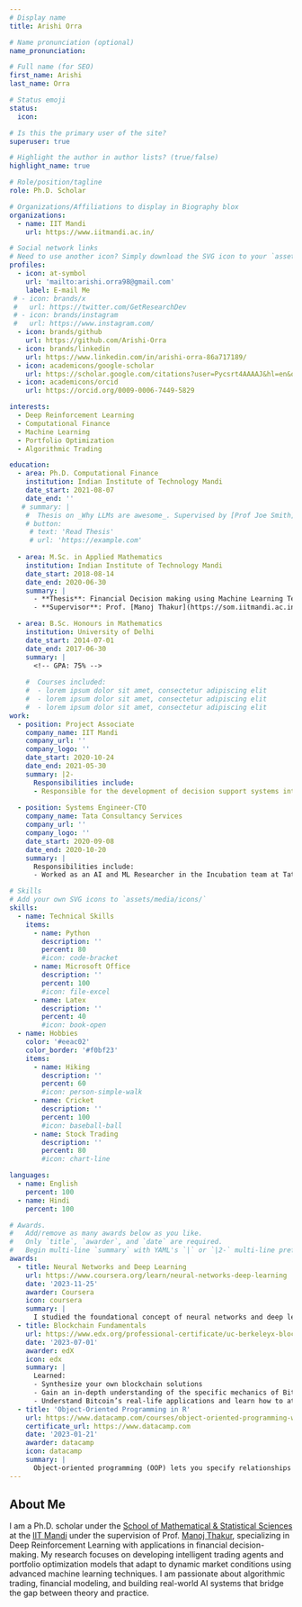 ```yaml
---
# Display name
title: Arishi Orra

# Name pronunciation (optional)
name_pronunciation: 

# Full name (for SEO)
first_name: Arishi
last_name: Orra

# Status emoji
status:
  icon: 

# Is this the primary user of the site?
superuser: true

# Highlight the author in author lists? (true/false)
highlight_name: true

# Role/position/tagline
role: Ph.D. Scholar

# Organizations/Affiliations to display in Biography blox
organizations:
  - name: IIT Mandi
    url: https://www.iitmandi.ac.in/

# Social network links
# Need to use another icon? Simply download the SVG icon to your `assets/media/icons/` folder.
profiles:
  - icon: at-symbol
    url: 'mailto:arishi.orra98@gmail.com'
    label: E-mail Me
 # - icon: brands/x
 #   url: https://twitter.com/GetResearchDev
 # - icon: brands/instagram
 #   url: https://www.instagram.com/
  - icon: brands/github
    url: https://github.com/Arishi-Orra
  - icon: brands/linkedin
    url: https://www.linkedin.com/in/arishi-orra-86a717189/
  - icon: academicons/google-scholar
    url: https://scholar.google.com/citations?user=Pycsrt4AAAAJ&hl=en&oi=ao
  - icon: academicons/orcid
    url: https://orcid.org/0009-0006-7449-5829

interests:
  - Deep Reinforcement Learning
  - Computational Finance
  - Machine Learning
  - Portfolio Optimization
  - Algorithmic Trading

education:
  - area: Ph.D. Computational Finance
    institution: Indian Institute of Technology Mandi
    date_start: 2021-08-07
    date_end: ''
   # summary: |
    #  Thesis on _Why LLMs are awesome_. Supervised by [Prof Joe Smith](https://example.com). Presented papers at 5 IEEE conferences with the contributions being published in 2 Springer journals.
    # button:
     # text: 'Read Thesis'
     # url: 'https://example.com'
     
  - area: M.Sc. in Applied Mathematics
    institution: Indian Institute of Technology Mandi
    date_start: 2018-08-14
    date_end: 2020-06-30
    summary: |
      - **Thesis**: Financial Decision making using Machine Learning Techniques
      - **Supervisor**: Prof. [Manoj Thakur](https://som.iitmandi.ac.in/people/faculty/manoj-thakur)

  - area: B.Sc. Honours in Mathematics
    institution: University of Delhi
    date_start: 2014-07-01
    date_end: 2017-06-30
    summary: |
      <!-- GPA: 75% -->
      
    #  Courses included:
    #  - lorem ipsum dolor sit amet, consectetur adipiscing elit
    #  - lorem ipsum dolor sit amet, consectetur adipiscing elit
    #  - lorem ipsum dolor sit amet, consectetur adipiscing elit
work:
  - position: Project Associate
    company_name: IIT Mandi
    company_url: ''
    company_logo: ''
    date_start: 2020-10-24
    date_end: 2021-05-30
    summary: |2-
      Responsibilities include:
      - Responsible for the development of decision support systems integrating parallel adaptive heuristic algorithms of large-scale multi-objective optimization problems.
        
  - position: Systems Engineer-CTO 
    company_name: Tata Consultancy Services
    company_url: ''
    company_logo: ''
    date_start: 2020-09-08
    date_end: 2020-10-20
    summary: |
      Responsibilities include:
      - Worked as an AI and ML Researcher in the Incubation team at Tata Consultancy Services.

# Skills
# Add your own SVG icons to `assets/media/icons/`
skills:
  - name: Technical Skills
    items:
      - name: Python
        description: ''
        percent: 80
        #icon: code-bracket
      - name: Microsoft Office
        description: ''
        percent: 100
        #icon: file-excel
      - name: Latex
        description: ''
        percent: 40
        #icon: book-open
  - name: Hobbies
    color: '#eeac02'
    color_border: '#f0bf23'
    items:
      - name: Hiking
        description: ''
        percent: 60
        #icon: person-simple-walk
      - name: Cricket
        description: ''
        percent: 100
        #icon: baseball-ball
      - name: Stock Trading
        description: ''
        percent: 80
        #icon: chart-line

languages:
  - name: English
    percent: 100
  - name: Hindi
    percent: 100

# Awards.
#   Add/remove as many awards below as you like.
#   Only `title`, `awarder`, and `date` are required.
#   Begin multi-line `summary` with YAML's `|` or `|2-` multi-line prefix and indent 2 spaces below.
awards:
  - title: Neural Networks and Deep Learning
    url: https://www.coursera.org/learn/neural-networks-deep-learning
    date: '2023-11-25'
    awarder: Coursera
    icon: coursera
    summary: |
      I studied the foundational concept of neural networks and deep learning. By the end, I was familiar with the significant technological trends driving the rise of deep learning; build, train, and apply fully connected deep neural networks; implement efficient (vectorized) neural networks; identify key parameters in a neural network’s architecture; and apply deep learning to your own applications.
  - title: Blockchain Fundamentals
    url: https://www.edx.org/professional-certificate/uc-berkeleyx-blockchain-fundamentals
    date: '2023-07-01'
    awarder: edX
    icon: edx
    summary: |
      Learned:
      - Synthesize your own blockchain solutions
      - Gain an in-depth understanding of the specific mechanics of Bitcoin
      - Understand Bitcoin’s real-life applications and learn how to attack and destroy Bitcoin, Ethereum, smart contracts and Dapps, and alternatives to Bitcoin’s Proof-of-Work consensus algorithm
  - title: 'Object-Oriented Programming in R'
    url: https://www.datacamp.com/courses/object-oriented-programming-with-s3-and-r6-in-r
    certificate_url: https://www.datacamp.com
    date: '2023-01-21'
    awarder: datacamp
    icon: datacamp
    summary: |
      Object-oriented programming (OOP) lets you specify relationships between functions and the objects that they can act on, helping you manage complexity in your code. This is an intermediate level course, providing an introduction to OOP, using the S3 and R6 systems. S3 is a great day-to-day R programming tool that simplifies some of the functions that you write. R6 is especially useful for industry-specific analyses, working with web APIs, and building GUIs.
---
```


## About Me

I am a Ph.D. scholar under the [School of Mathematical & Statistical Sciences](https://smss.iitmandi.ac.in/index.php) at the [IIT Mandi](https://www.iitmandi.ac.in/) under the supervision of Prof. [Manoj Thakur](https://som.iitmandi.ac.in/people/faculty/manoj-thakur), specializing in Deep Reinforcement Learning with applications in financial decision-making. My research focuses on developing intelligent trading agents and portfolio optimization models that adapt to dynamic market conditions using advanced machine learning techniques. I am passionate about algorithmic trading, financial modeling, and building real-world AI systems that bridge the gap between theory and practice.
